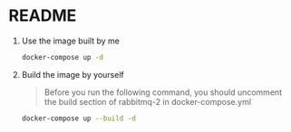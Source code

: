 # README

1. Use the image built by me

    ```bash
    docker-compose up -d
    ```

2. Build the image by yourself

    > Before you run the following command, you should uncomment the build section of rabbitmq-2 in docker-compose.yml

    ```bash
    docker-compose up --build -d
    ```
